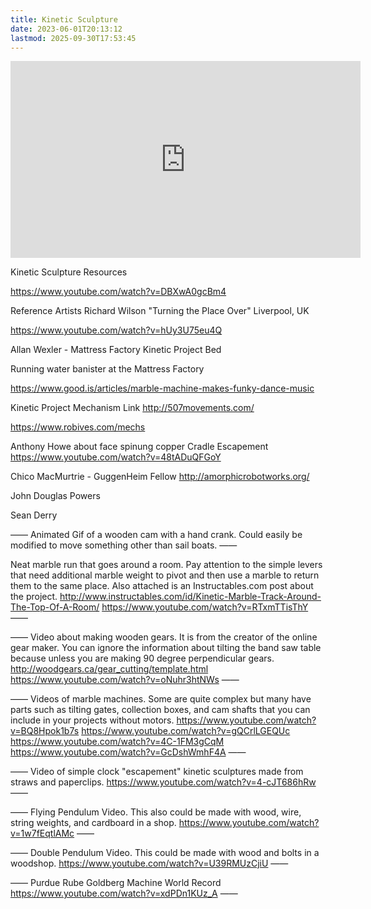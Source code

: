 ```yaml
---
title: Kinetic Sculpture
date: 2023-06-01T20:13:12
lastmod: 2025-09-30T17:53:45
---
```


<div class="iframe-16-9-container">
<iframe class="youTubeIframe" width="560" height="315" src="https://www.youtube.com/embed/78KAipp2Z2o?si=9dKBAH-hrjueiSfg" title="YouTube video player" frameborder="0" allow="accelerometer; autoplay; clipboard-write; encrypted-media; gyroscope; picture-in-picture; web-share" referrerpolicy="strict-origin-when-cross-origin" allowfullscreen></iframe>
</div>

Kinetic Sculpture Resources

https://www.youtube.com/watch?v=DBXwA0gcBm4

Reference Artists Richard Wilson "Turning the Place Over" Liverpool, UK

https://www.youtube.com/watch?v=hUy3U75eu4Q

Allan Wexler - Mattress Factory Kinetic Project Bed

Running water banister at the Mattress Factory

https://www.good.is/articles/marble-machine-makes-funky-dance-music

Kinetic Project Mechanism Link
http://507movements.com/

https://www.robives.com/mechs

Anthony Howe about face spinung copper
Cradle Escapement
https://www.youtube.com/watch?v=48tADuQFGoY

Chico MacMurtrie - GuggenHeim Fellow
http://amorphicrobotworks.org/

John Douglas Powers

Sean Derry

——
Animated Gif of a wooden cam with a hand crank. Could easily be modified to move something other than sail boats.
——

Neat marble run that goes around a room. Pay attention to the simple levers that need additional marble weight to pivot and then use a marble to return them to the same place. Also attached is an Instructables.com post about the project.
http://www.instructables.com/id/Kinetic-Marble-Track-Around-The-Top-Of-A-Room/
https://www.youtube.com/watch?v=RTxmTTisThY
——

——
Video about making wooden gears. It is from the creator of the online gear maker. You can ignore the information about tilting the band saw table because unless you are making 90 degree perpendicular gears.
http://woodgears.ca/gear_cutting/template.html
https://www.youtube.com/watch?v=oNuhr3htNWs
——

——
Videos of marble machines. Some are quite complex but many have parts such as tilting gates, collection boxes, and cam shafts that you can include in your projects without motors.
https://www.youtube.com/watch?v=BQ8Hpok1b7s
https://www.youtube.com/watch?v=gQCrlLGEQUc
https://www.youtube.com/watch?v=4C-1FM3gCqM
https://www.youtube.com/watch?v=GcDshWmhF4A
——

——
Video of simple clock "escapement" kinetic sculptures made from straws and paperclips.
https://www.youtube.com/watch?v=4-cJT686hRw
——

——
Flying Pendulum Video. This also could be made with wood, wire, string weights, and cardboard in a shop.
https://www.youtube.com/watch?v=1w7fEqtlAMc
——

——
Double Pendulum Video. This could be made with wood and bolts in a woodshop.
https://www.youtube.com/watch?v=U39RMUzCjiU
——

——
Purdue Rube Goldberg Machine World Record
https://www.youtube.com/watch?v=xdPDn1KUz_A
——
